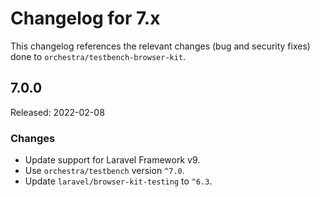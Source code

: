 # Changelog for 7.x

This changelog references the relevant changes (bug and security fixes) done to `orchestra/testbench-browser-kit`.

## 7.0.0

Released: 2022-02-08

### Changes

* Update support for Laravel Framework v9.
* Use `orchestra/testbench` version `^7.0`.
* Update `laravel/browser-kit-testing` to `^6.3`.
